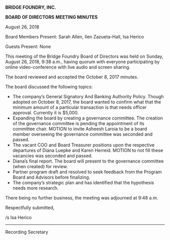 **BRIDGE FOUNDRY, INC.**

**BOARD OF DIRECTORS**
**MEETING MINUTES**

August 26, 2018

Board Members Present: Sarah Allen, Ilen Zazueta-Hall, Isa Herico

Guests Present: None

This meeting of the Bridge Foundry Board of Directors was held on Sunday, August 26, 2018, 9:38 a.m., having quorum with everyone participating by online video-conference with live audio and screen sharing.  

The board reviewed and accepted the October 8, 2017 minutes.

The board discussed the following topics:

* The company’s General Signatory And Banking Authority Policy.  Though adopted on October 8, 2017, the board wanted to confirm what that the minimum amount of a particular transaction is that needs officer approval.  Currently it is $5,000. 
* Expanding the board by creating a governance committee.  The creation of the governance committee is pending the appointment of its committee chair.  MOTION to invite Asheesh Laroia to be a board member overseeing the governance committee was seconded and passed.
* The vacant COO and Board Treasurer positions upon the respective departures of Diana Luepke and Karen Herreid.  MOTION to not fill these vacancies was seconded and passed.
* Diana’s final report.  The board will present to the governance committee (when created) for review.
* Partner program draft and resolved to seek feedback from the Program Board and Advisors before finalizing.
* The company’s strategic plan and has identified that the hypothesis needs more research.

There being no further business, the meeting was adjourned at 9:48 a.m.

Respectfully submitted,

/s Isa Herico

___________________

Recording Secretary
